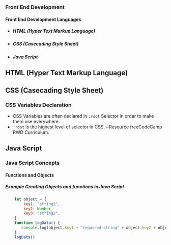 

### Front End Development
#### Front End Development Languages
  - ##### HTML (Hyper Text Markup Language)
  - ##### CSS (Casecading Style Sheet)
  - ##### Java Script 

## HTML (Hyper Text Markup Language)
## CSS (Casecading Style Sheet)
### CSS Variables Declaration
 - CSS Variables are often declared in `:root` Selector in order to make them use everywhere.
 - `:root` is the highest level of selector in CSS. 
~Resource freeCodeCamp RWD Curriculum.
## Java Script
### Java Script Concepts

#### Functions and Objects
##### Example Creating Objects and functions in Java Script
```js
    let object = {
        key1: "string1", 
        key2: Number, 
        key3: "string2",
    }
    function logData() {
       console.log(object.key1 + "required string" + object.key2 + object.key3
    }
    logData()
```
